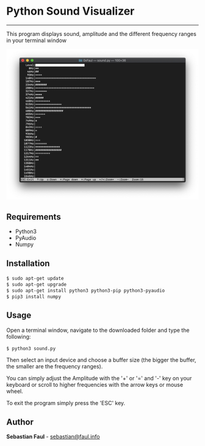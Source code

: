 # Python Sound Visualizer
----
This program displays sound, amplitude and the different frequency ranges in your terminal window

![Screenshot](./screenshots/scrnsht.png)

## Requirements
* Python3
* PyAudio
* Numpy

## Installation

```
$ sudo apt-get update
$ sudo apt-get upgrade
$ sudo apt-get install python3 python3-pip python3-pyaudio
$ pip3 install numpy
```

## Usage
Open a terminal window, navigate to the downloaded folder and type the following:
```
$ python3 sound.py
```
Then select an input device and choose a buffer size (the bigger the buffer, the smaller are the frequency ranges).

You can simply adjust the Amplitude with the '+' or '=' and '-' key on your keyboard or scroll to higher frequencies with the arrow keys or mouse wheel.

To exit the program simply press the 'ESC' key.

## Author
**Sebastian Faul** - [sebastian@faul.info](mailto:sebastian@faul.info)
